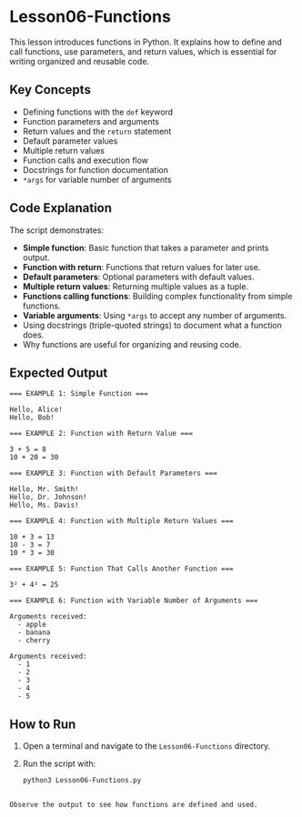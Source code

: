 # Lesson06-Functions

This lesson introduces functions in Python. It explains how to define and call functions, use parameters, and return values, which is essential for writing organized and reusable code.

## Key Concepts

- Defining functions with the `def` keyword
- Function parameters and arguments
- Return values and the `return` statement
- Default parameter values
- Multiple return values
- Function calls and execution flow
- Docstrings for function documentation
- `*args` for variable number of arguments

## Code Explanation

The script demonstrates:
- **Simple function**: Basic function that takes a parameter and prints output.
- **Function with return**: Functions that return values for later use.
- **Default parameters**: Optional parameters with default values.
- **Multiple return values**: Returning multiple values as a tuple.
- **Functions calling functions**: Building complex functionality from simple functions.
- **Variable arguments**: Using `*args` to accept any number of arguments.
- Using docstrings (triple-quoted strings) to document what a function does.
- Why functions are useful for organizing and reusing code.

## Expected Output

```
=== EXAMPLE 1: Simple Function ===

Hello, Alice!
Hello, Bob!

=== EXAMPLE 2: Function with Return Value ===

3 + 5 = 8
10 + 20 = 30

=== EXAMPLE 3: Function with Default Parameters ===

Hello, Mr. Smith!
Hello, Dr. Johnson!
Hello, Ms. Davis!

=== EXAMPLE 4: Function with Multiple Return Values ===

10 + 3 = 13
10 - 3 = 7
10 * 3 = 30

=== EXAMPLE 5: Function That Calls Another Function ===

3² + 4² = 25

=== EXAMPLE 6: Function with Variable Number of Arguments ===

Arguments received:
  - apple
  - banana
  - cherry

Arguments received:
  - 1
  - 2
  - 3
  - 4
  - 5
```

## How to Run

1. Open a terminal and navigate to the `Lesson06-Functions` directory.
2. Run the script with:

   ```sh
   python3 Lesson06-Functions.py
   ```

````

Observe the output to see how functions are defined and used.
